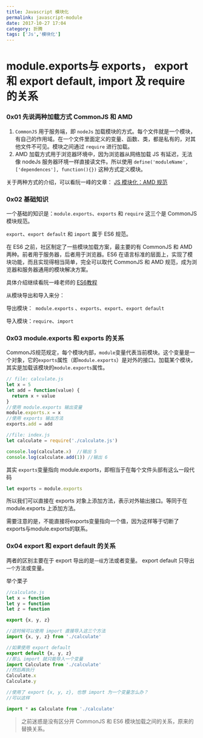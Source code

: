 ```yaml
---
title: Javascript 模块化
permalink: javascript-module
date: 2017-10-27 17:04
category: 折腾
tags: ['Js','模块化']
---
```


# module.exports与 exports， export和 export default, import 及 require 的关系

### 0x01 先说两种加载方式 CommonJS 和 AMD

1. `CommonJS` 用于服务端，即 `nodeJs` 加载模块的方式。每个文件就是一个模块，有自己的作用域。在一个文件里面定义的变量、函数、类，都是私有的，对其他文件不可见。模块之间通过 `require` 进行加载。
2. AMD 加载方式用于浏览器环境中，因为浏览器从网络加载 JS 有延迟，无法像 nodeJs 服务器环境一样直接读文件。所以使用 `define('moduleName',['dependences'], function(){})` 这种方式定义模块。

关于两种方式的介绍，可以看阮一峰的文章： [JS 模块化：AMD 规范](http://www.ruanyifeng.com/blog/2012/10/asynchronous_module_definition.html)

### 0x02 基础知识

一个基础的知识是：`module.exports`、`exports` 和 `require` 这三个是 CommonJS 模块规范。

`export`、`export default` 和 `import` 属于 ES6 规范。  

在 ES6 之前，社区制定了一些模块加载方案，最主要的有 CommonJS 和 AMD 两种。前者用于服务器，后者用于浏览器。ES6 在语言标准的层面上，实现了模块功能，而且实现得相当简单，完全可以取代 CommonJS 和 AMD 规范，成为浏览器和服务器通用的模块解决方案。

具体介绍继续看阮一峰老师的 [ES6教程](http://es6.ruanyifeng.com/#docs/module)

从模块导出和导入来分：

导出模块：` module.exports` 、`exports`、`export`、`export default`

导入模块：`require`、`import`



### 0x03 module.exports 和 exports 的关系

CommonJS规范规定，每个模块内部，`module`变量代表当前模块。这个变量是一个对象，它的`exports`属性（即`module.exports`）是对外的接口。加载某个模块，其实是加载该模块的`module.exports`属性。

```javascript
// file: calculate.js
let x = 5
let add = function(value) {
  return x + value
}
//使用 module.exports 输出变量
module.exports.x = x
//使用 exports 输出方法
exports.add = add

//file: index.js
let calculate = require('./calculate.js')

console.log(calculate.x)  //输出 5
console.log(calculate.add(1)) //输出 6
```

其实 `exports`变量指向 module.exports，即相当于在每个文件头部有这么一段代码

```javascript
let exports = module.exports
```

所以我们可以直接在 exports 对象上添加方法，表示对外输出接口。等同于在 module.exports 上添加方法。

需要注意的是，不能直接将exports变量指向一个值，因为这样等于切断了exports与module.exports的联系。



### 0x04 export 和 export default 的关系

两者的区别主要在于 export 导出的是`一组`方法或者变量。 export default 只导出`一个`方法或变量。

举个栗子

```javascript
//calculate.js
let x = function
let y = function
let z = function

export {x, y, z}

//这时候可以使用 import 直接导入这三个方法
import {x, y, z} from './calculate'

//如果使用 export default
export default {x, y, z}
//那么 import 就只能导入一个变量
import Calculate from './calculate'
//然后再执行
Calculate.x
Calculate.y

//使用了 export {x, y, z}, 也想 import 为一个变量怎么办？
//可以这样

import * as Calculate from './calculate'

```



> 之前迷惑是没有区分开 CommonJS 和 ES6 模块加载之间的关系，原来的替换关系。